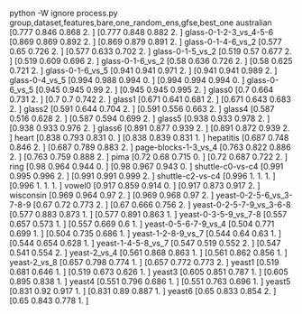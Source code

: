 python -W ignore process.py
group,dataset,features,bare,one_random_ens,gfse,best_one
australian
[0.777 0.846 0.868 2.   ]
[0.777 0.848 0.882 2.   ]
glass-0-1-2-3_vs_4-5-6
[0.869 0.869 0.892 2.   ]
[0.869 0.879 0.891 2.   ]
glass-0-1-4-6_vs_2
[0.577 0.65  0.726 2.   ]
[0.577 0.633 0.702 2.   ]
glass-0-1-5_vs_2
[0.519 0.57  0.677 2.   ]
[0.519 0.609 0.696 2.   ]
glass-0-1-6_vs_2
[0.58  0.636 0.726 2.   ]
[0.58  0.625 0.721 2.   ]
glass-0-1-6_vs_5
[0.941 0.941 0.971 2.   ]
[0.941 0.941 0.989 2.   ]
glass-0-4_vs_5
[0.994 0.988 0.994 0.   ]
[0.994 0.994 0.994 0.   ]
glass-0-6_vs_5
[0.945 0.945 0.99  2.   ]
[0.945 0.945 0.995 2.   ]
glass0
[0.7   0.664 0.731 2.   ]
[0.7   0.7   0.742 2.   ]
glass1
[0.671 0.641 0.681 2.   ]
[0.671 0.643 0.683 2.   ]
glass2
[0.591 0.644 0.704 2.   ]
[0.591 0.556 0.663 2.   ]
glass4
[0.587 0.516 0.628 2.   ]
[0.587 0.594 0.699 2.   ]
glass5
[0.938 0.933 0.978 2.   ]
[0.938 0.933 0.976 2.   ]
glass6
[0.891 0.877 0.939 2.   ]
[0.891 0.872 0.939 2.   ]
heart
[0.838 0.793 0.831 0.   ]
[0.838 0.839 0.831 1.   ]
hepatitis
[0.687 0.748 0.846 2.   ]
[0.687 0.789 0.883 2.   ]
page-blocks-1-3_vs_4
[0.763 0.822 0.886 2.   ]
[0.763 0.759 0.888 2.   ]
pima
[0.72  0.68  0.715 0.   ]
[0.72  0.687 0.722 2.   ]
ring
[0.98  0.964 0.944 0.   ]
[0.98  0.967 0.943 0.   ]
shuttle-c0-vs-c4
[0.991 0.995 0.996 2.   ]
[0.991 0.991 0.999 2.   ]
shuttle-c2-vs-c4
[0.996 1.    1.    1.   ]
[0.996 1.    1.    1.   ]
vowel0
[0.917 0.859 0.914 0.   ]
[0.917 0.873 0.917 2.   ]
wisconsin
[0.969 0.964 0.97  2.   ]
[0.969 0.968 0.97  2.   ]
yeast-0-2-5-6_vs_3-7-8-9
[0.67  0.72  0.773 2.   ]
[0.67  0.666 0.756 2.   ]
yeast-0-2-5-7-9_vs_3-6-8
[0.577 0.883 0.873 1.   ]
[0.577 0.891 0.863 1.   ]
yeast-0-3-5-9_vs_7-8
[0.557 0.657 0.573 1.   ]
[0.557 0.669 0.6   1.   ]
yeast-0-5-6-7-9_vs_4
[0.504 0.771 0.699 1.   ]
[0.504 0.735 0.686 1.   ]
yeast-1-2-8-9_vs_7
[0.544 0.64  0.63  1.   ]
[0.544 0.654 0.628 1.   ]
yeast-1-4-5-8_vs_7
[0.547 0.519 0.552 2.   ]
[0.547 0.541 0.554 2.   ]
yeast-2_vs_4
[0.561 0.868 0.863 1.   ]
[0.561 0.862 0.856 1.   ]
yeast-2_vs_8
[0.657 0.798 0.774 1.   ]
[0.657 0.772 0.773 2.   ]
yeast1
[0.519 0.681 0.646 1.   ]
[0.519 0.673 0.626 1.   ]
yeast3
[0.605 0.851 0.787 1.   ]
[0.605 0.895 0.838 1.   ]
yeast4
[0.551 0.796 0.686 1.   ]
[0.551 0.763 0.696 1.   ]
yeast5
[0.831 0.92  0.917 1.   ]
[0.831 0.89  0.887 1.   ]
yeast6
[0.65  0.833 0.854 2.   ]
[0.65  0.843 0.778 1.   ]
